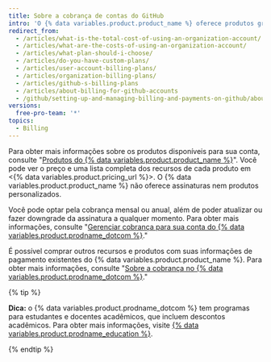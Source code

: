 ```yaml
---
title: Sobre a cobrança de contas do GitHub
intro: 'O {% data variables.product.product_name %} oferece produtos gratuitos e pagos para cada desenvolvedor ou equipe.'
redirect_from:
  - /articles/what-is-the-total-cost-of-using-an-organization-account/
  - /articles/what-are-the-costs-of-using-an-organization-account/
  - /articles/what-plan-should-i-choose/
  - /articles/do-you-have-custom-plans/
  - /articles/user-account-billing-plans/
  - /articles/organization-billing-plans/
  - /articles/github-s-billing-plans
  - /articles/about-billing-for-github-accounts
  - /github/setting-up-and-managing-billing-and-payments-on-github/about-billing-for-github-accounts
versions:
  free-pro-team: '*'
topics:
  - Billing
---
```

Para obter mais informações sobre os produtos disponíveis para sua conta, consulte "[Produtos do {% data variables.product.product_name %}](/articles/github-s-products)". Você pode ver o preço e uma lista completa dos recursos de cada produto em <{% data variables.product.pricing_url %}>. O {% data variables.product.product_name %} não oferece assinaturas nem produtos personalizados.

Você pode optar pela cobrança mensal ou anual, além de poder atualizar ou fazer downgrade da assinatura a qualquer momento. Para obter mais informações, consulte "[Gerenciar cobrança para sua conta do {% data variables.product.prodname_dotcom %}](/articles/managing-billing-for-your-github-account)."

É possível comprar outros recursos e produtos com suas informações de pagamento existentes do {% data variables.product.product_name %}. Para obter mais informações, consulte "[Sobre a cobrança no {% data variables.product.prodname_dotcom %}](/articles/about-billing-on-github)."

{% tip %}

**Dica:** o {% data variables.product.prodname_dotcom %} tem programas para estudantes e docentes acadêmicos, que incluem descontos acadêmicos. Para obter mais informações, visite [{% data variables.product.prodname_education %}](https://education.github.com/).

{% endtip %}
